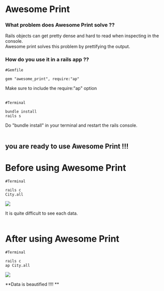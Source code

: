 # Awesome Print

### **What problem does Awesome Print solve ??**

Rails objects can get pretty dense and hard to read when inspecting in the console. <br> 
Awesome print solves this problem by prettifying the output.
<br>

### **How do you use it in a rails app ??**
```
#Gemfile

gem "awesome_print", require:"ap"
```
   Make sure to include the require:"ap" option
 <br>
 <br>

```
#Terminal

bundle install
rails s
```
Do "bundle install" in your terminal and restart the rails console.
<br>
<br>

## you are ready to use Awesome Print !!!



# Before using Awesome Print

```
#Terminal

rails c
City.all
```

![](http://postfiles14.naver.net/MjAxNzAxMzFfMjQg/MDAxNDg1ODE0NTM2Mjk1.r4ocxiJZQ8WaOrOFUVokfSfzHr3G2tGR7-xhhgDx-uog.4gHoewweknw4wCjlnd_oEM5S0sdmhho6ShtYObj8CEEg.PNG.nosugars/before.png?type=w580)

It is quite difficult to see each data.
<br>
<br>

# After using Awesome Print

```
#Terminal

rails c
ap City.all
```

![](http://postfiles14.naver.net/MjAxNzAxMzFfMjY1/MDAxNDg1ODE0NTQ0MTE1.zTfSVmk13H8kiIUYZbk51d-EqgTaxKkp9xrBGnatTX4g.U4JKJphid0HmR7W0hQFIh1jrfj0lpfHnOGcLRs2kpFwg.PNG.nosugars/after.png?type=w580)

**Data is beautified !!!! **
